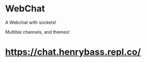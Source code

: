 # WebChat
A Webchat with sockets!

Multible channels, and themes!

# https://chat.henrybass.repl.co/
